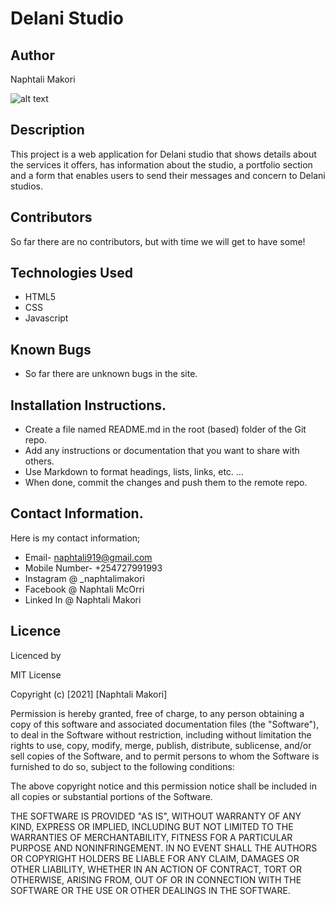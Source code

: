 # Delani Studio

## Author
Naphtali Makori

![alt text](https://scontent.fnbo2-1.fna.fbcdn.net/v/t1.6435-9/78876733_799410547175390_6933276271828795392_n.jpg?_nc_cat=105&ccb=1-3&_nc_sid=8bfeb9&_nc_ohc=mnGJ1A-K3BoAX_HHYsm&_nc_ht=scontent.fnbo2-1.fna&oh=90d78e87b361b7bb7e1a07f962b3cdc3&oe=60C8E47B)



## Description
This project is a web application for Delani studio that shows details about the services it offers, has information about the studio, a portfolio section and a form that enables users to send their messages and concern to Delani studios.

## Contributors
So far there are no contributors, but with time we will get to have some!

## Technologies Used
* HTML5
* CSS
* Javascript

## Known Bugs
* So far there are unknown bugs in the site.

## Installation Instructions.
* Create a file named README.md in the root (based) folder of the Git repo.
* Add any instructions or documentation that you want to share with others. 
* Use Markdown to format headings, lists, links, etc. ...
* When done, commit the changes and push them to the remote repo.

## Contact Information.
Here is my contact information;
* Email- naphtali919@gmail.com
* Mobile Number- +254727991993
* Instagram @ _naphtalimakori
* Facebook @ Naphtali McOrri
* Linked In @ Naphtali Makori
## Licence
Licenced by

MIT License

Copyright (c) [2021] [Naphtali Makori]

Permission is hereby granted, free of charge, to any person obtaining a copy
of this software and associated documentation files (the "Software"), to deal
in the Software without restriction, including without limitation the rights
to use, copy, modify, merge, publish, distribute, sublicense, and/or sell
copies of the Software, and to permit persons to whom the Software is
furnished to do so, subject to the following conditions:

The above copyright notice and this permission notice shall be included in all
copies or substantial portions of the Software.

THE SOFTWARE IS PROVIDED "AS IS", WITHOUT WARRANTY OF ANY KIND, EXPRESS OR
IMPLIED, INCLUDING BUT NOT LIMITED TO THE WARRANTIES OF MERCHANTABILITY,
FITNESS FOR A PARTICULAR PURPOSE AND NONINFRINGEMENT. IN NO EVENT SHALL THE
AUTHORS OR COPYRIGHT HOLDERS BE LIABLE FOR ANY CLAIM, DAMAGES OR OTHER
LIABILITY, WHETHER IN AN ACTION OF CONTRACT, TORT OR OTHERWISE, ARISING FROM,
OUT OF OR IN CONNECTION WITH THE SOFTWARE OR THE USE OR OTHER DEALINGS IN THE
SOFTWARE.
